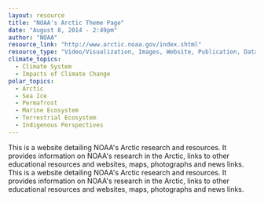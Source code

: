 ```yaml
---
layout: resource
title: "NOAA's Arctic Theme Page"
date: "August 8, 2014 - 2:49pm"
author: "NOAA"
resource_link: "http://www.arctic.noaa.gov/index.shtml"
resource_type: "Video/Visualization, Images, Website, Publication, Data"
climate_topics:
  - Climate System
  - Impacts of Climate Change
polar_topics:
  - Arctic
  - Sea Ice
  - Permafrost
  - Marine Ecosystem
  - Terrestrial Ecosystem
  - Indigenous Perspectives
---
```


This is a website detailing NOAA's Arctic research and resources. It provides information on NOAA's research in the Arctic, links to other educational resources and websites, maps, photographs and news links.   This is a website detailing NOAA's Arctic research and resources. It provides information on NOAA's research in the Arctic, links to other educational resources and websites, maps, photographs and news links.